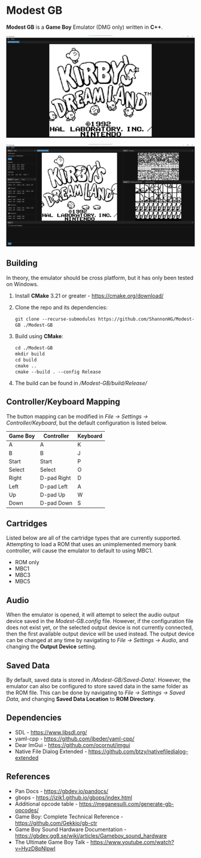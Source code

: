 # Modest GB
**Modest GB** is a **Game Boy** Emulator (DMG only) written in **C++**. 

![Main Window](./Screenshots/Main-Window.png)

![All Windows](./Screenshots/All-Windows.png)

## Building
In theory, the emulator should be cross platform, but it has only been tested on Windows.

1. Install **CMake** 3.21 or greater - https://cmake.org/download/

2. Clone the repo and its dependencies:
    ```
    git clone --recurse-submodules https://github.com/ShannonHG/Modest-GB ./Modest-GB
    ```

3. Build using **CMake**:

    ```
    cd ./Modest-GB
    mkdir build
    cd build
    cmake ..
    cmake --build . --config Release
    ```

4. The build can be found in */Modest-GB/build/Release/*

## Controller/Keyboard Mapping 
The button mapping can be modified in *File -> Settings -> Controller/Keyboard*, but the default configuration is listed below. 

| Game Boy | Controller | Keyboard |
|----------|------------|----------|
|A         |A           |K         |
|B         |B           |J         |
|Start     |Start       |P         |
|Select    |Select      |O         |
|Right     |D-pad Right |D         |
|Left      |D-pad Left  |A         |
|Up        |D-pad Up    |W         |
|Down      |D-pad Down  |S         |

## Cartridges
Listed below are all of the cartridge types that are currently supported. Attempting to load a ROM that uses an unimplemented memory bank controller, will cause the emulator to default to using MBC1.

* ROM only
* MBC1
* MBC3
* MBC5

## Audio
When the emulator is opened, it will attempt to select the audio output device saved in the *Modest-GB.config* file. However, if the configuration file does not exist yet, or the selected output device is not currently connected, then the first available output device will be used instead. The output device can be changed at any time by navigating to *File -> Settings -> Audio*, and changing the **Output Device** setting.

## Saved Data
By default, saved data is stored in */Modest-GB/Saved-Data/*. However, the emulator can also be configured to store saved data in the same folder as the ROM file. This can be done by navigating to *File -> Settings -> Saved Data*, and changing **Saved Data Location** to **ROM Directory**.

## Dependencies
* SDL - https://www.libsdl.org/
* yaml-cpp - https://github.com/jbeder/yaml-cpp/
* Dear ImGui - https://github.com/ocornut/imgui
* Native File Dialog Extended - https://github.com/btzy/nativefiledialog-extended

## References
* Pan Docs - https://gbdev.io/pandocs/
* gbops - https://izik1.github.io/gbops/index.html
* Additional opcode table - https://meganesulli.com/generate-gb-opcodes/
* Game Boy: Complete Technical Reference - https://github.com/Gekkio/gb-ctr
* Game Boy Sound Hardware Documentation - https://gbdev.gg8.se/wiki/articles/Gameboy_sound_hardware
* The Ultimate Game Boy Talk - https://www.youtube.com/watch?v=HyzD8pNlpwI
